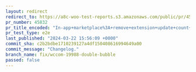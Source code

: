 ```yaml
---
layout: redirect
redirect_to: https://a8c-woo-test-reports.s3.amazonaws.com/public/pr/45832/e2e/index.html
pr_number: 45832
pr_title_encoded: "In-app+marketplace%3A+remove+extension+update+count+bubble+from+menu+item+if+we%27re+showing+a+promotional+bubble"
pr_test_type: e2e
last_published: "2024-03-22 15:56:09 +0000"
commit_sha: c2b2bdbe1710239127a4df150408616994649a00
commit_message: "Changelog."
branch_name: fix/wccom-19988-double-bubble
passed: false
---
```

